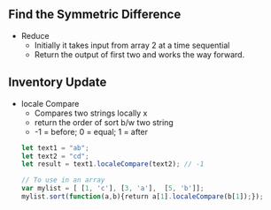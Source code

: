 ## Find the Symmetric Difference
- Reduce
	- Initially it takes input from array 2 at a time sequential 
	- Return the output of first two and works the way forward.

## Inventory Update
 - locale Compare
	 - Compares two strings locally x
	 - return the order of sort b/w two string
	 - -1 = before; 0 = equal; 1 = after
	 ```javascript
	let text1 = "ab";
	let text2 = "cd";
	let result = text1.localeCompare(text2); // -1

	// To use in an array
	var mylist = [ [1, 'c'], [3, 'a'],  [5, 'b']];
	mylist.sort(function(a,b){return a[1].localeCompare(b[1]);});
```

